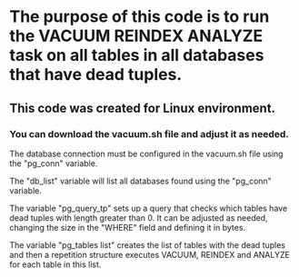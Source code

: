 # The purpose of this code is to run the VACUUM REINDEX ANALYZE task on all tables in all databases that have dead tuples.
<h2>This code was created for Linux environment.</h2>
<h3>You can download the vacuum.sh file and adjust it as needed.</h3>

<p>The database connection must be configured in the vacuum.sh file using the "pg_conn" variable.</p>

<p>The "db_list" variable will list all databases found using the "pg_conn" variable.</p>

<p>The variable "pg_query_tp" sets up a query that checks which tables have dead tuples with length greater than 0.
It can be adjusted as needed, changing the size in the "WHERE" field and defining it in bytes.</p>

<p>The variable "pg_tables list" creates the list of tables with the dead tuples and then a repetition structure executes VACUUM, REINDEX and ANALYZE for each table in this list. </p>

